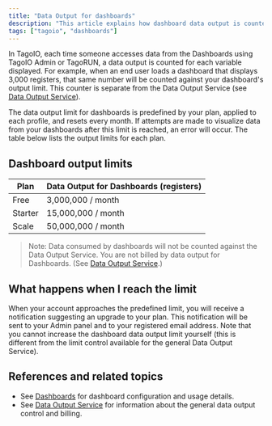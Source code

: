 ```yaml
---
title: "Data Output for dashboards"
description: "This article explains how dashboard data output is counted in TagoIO, the monthly output limits per plan, and what happens when you reach those limits."
tags: ["tagoio", "dashboards"]
---
```


In TagoIO, each time someone accesses data from the Dashboards using TagoIO Admin or TagoRUN, a data output is counted for each variable displayed. For example, when an end user loads a dashboard that displays 3,000 registers, that same number will be counted against your dashboard's output limit. This counter is separate from the Data Output Service (see [Data Output Service](link-to-data-output-service)).

The data output limit for dashboards is predefined by your plan, applied to each profile, and resets every month. If attempts are made to visualize data from your dashboards after this limit is reached, an error will occur. The table below lists the output limits for each plan.

## Dashboard output limits

| Plan    | Data Output for Dashboards (registers) |
|---------|----------------------------------------|
| Free    | 3,000,000 / month                      |
| Starter | 15,000,000 / month                     |
| Scale   | 50,000,000 / month                     |

> Note: Data consumed by dashboards will not be counted against the Data Output Service. You are not billed by data output for Dashboards. (See [Data Output Service](link-to-data-output-service).)

## What happens when I reach the limit

When your account approaches the predefined limit, you will receive a notification suggesting an upgrade to your plan. This notification will be sent to your Admin panel and to your registered email address. Note that you cannot increase the dashboard data output limit yourself (this is different from the limit control available for the general Data Output Service).

## References and related topics

- See [Dashboards](link-to-dashboards) for dashboard configuration and usage details.
- See [Data Output Service](link-to-data-output-service) for information about the general data output control and billing.